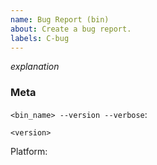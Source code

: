 ```yaml
---
name: Bug Report (bin)
about: Create a bug report.
labels: C-bug
---
```

<!--
Thank you for filing a bug report! 🐛 Please provide a short summary of the bug,
along with any information you feel relevant to replicating the bug.
-->

*explanation*

### Meta

`<bin_name> --version --verbose`:
```
<version>
```

Platform:
<!--
The output of `uname -a` (UNIX), or version and 32 or 64-bit (Windows)
-->
